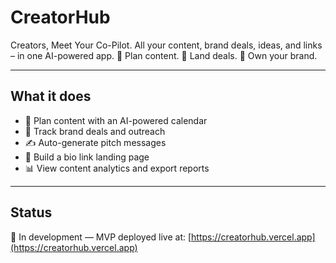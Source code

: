 # CreatorHub

Creators, Meet Your Co-Pilot.
All your content, brand deals, ideas, and links – in one AI-powered app.
🎥 Plan content. 💼 Land deals. 🔗 Own your brand.

---

## What it does
- 📅 Plan content with an AI-powered calendar
- 💼 Track brand deals and outreach
- ✍️ Auto-generate pitch messages
- 🔗 Build a bio link landing page
- 📊 View content analytics and export reports

---

## Status
🚧 In development — MVP deployed live at: [https://creatorhub.vercel.app](https://creatorhub.vercel.app)
